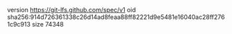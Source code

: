 version https://git-lfs.github.com/spec/v1
oid sha256:914d726361338c26d14ad8feaa88ff82221d9e5481e16040ac28ff2761c9c913
size 74348
